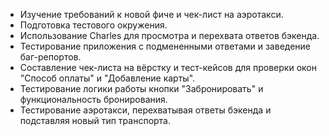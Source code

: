 - Изучение требований к новой фиче и чек-лист на аэротакси.
- Подготовка тестового окружения.
- Использование Charles для просмотра и перехвата ответов бэкенда.
- Тестирование приложения с подмененными ответами и заведение баг-репортов.
- Составление чек-листа на вёрстку и тест-кейсов для проверки окон "Способ оплаты" и "Добавление карты".
- Тестирование логики работы кнопки "Забронировать" и функциональность бронирования.
- Тестирование аэротакси, перехватывая ответы бэкенда и подставляя новый тип транспорта.
